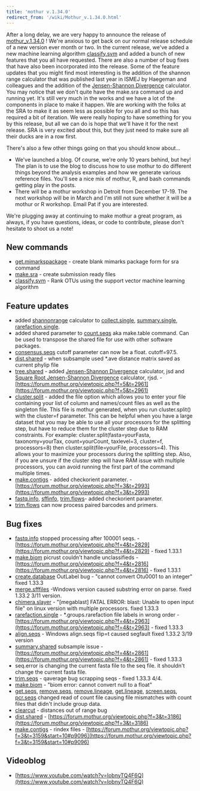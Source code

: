 ```yaml
---
title: 'mothur v.1.34.0'
redirect_from: '/wiki/Mothur_v.1.34.0.html'
---
```

After a long delay, we are very happy to announce the release of
[mothur\_v.1.34.0](mothur_v.1.34.0) ! We're anxious to get
back on our normal release schedule of a new version ever month or two.
In the current release, we've added a new machine learning algorithm
[classify.svm](classify.svm) and added a bunch of new
features that you all have requested. There are also a number of bug
fixes that have also been incorporated into the release. Some of the
feature updates that you might find most interesting is the addition of
the shannon range calculator that was published last year in ISMEJ by
Haegeman and colleagues and the addition of the [Jensen-Shannon
Divergence](Jensen-Shannon_Divergence) calculator. You may
notice that we don't quite have the make.sra command up and running
yet. It's still very much in the works and we have a lot of the
components in place to make it happen. We are working with the folks at
the SRA to make it as seem less as possible for you all and so this has
required a bit of iteration. We were really hoping to have something for
you by this release, but all we can do is hope that we'll have it for
the next release. SRA is very excited about this, but they just need to
make sure all their ducks are in a row first.

There's also a few other things going on that you should know about\...

-   We've launched a blog. Of course, we're only 10 years behind, but
    hey! The plan is to use the blog to discuss how to use mothur to do
    different things beyond the analysis examples and how we generate
    various reference files. You'll see a nice mix of mothur, R, and
    bash commands getting play in the posts.
-   There will be a mothur workshop in Detroit from December 17-19. The
    next workshop will be in March and I'm still not sure whether it
    will be a mothur or R workshop. Email Pat if you are interested.

We're plugging away at continuing to make mothur a great program, as
always, if you have questions, ideas, or code to contribute, please
don't hesitate to shoot us a note!

## New commands

-   [get.mimarkspackage](get.mimarkspackage) - create blank
    mimarks package form for sra command
-   [make.sra](make.sra) - create submission ready files
-   [classify.svm](Classify.svm) - Rank OTUs using the
    support vector machine learning algorithm

## Feature updates

-   added [shannonrange](shannonrange) calculator to
    [collect.single](collect.single),
    [summary.single](summary.single),
    [rarefaction.single](rarefaction.single).
-   added shared parameter to [count.seqs](count.seqs) aka
    make.table command. Can be used to transpose the shared file for use
    with other software packages.
-   [consensus.seqs](consensus.seqs) cutoff parameter can now
    be a float. cutoff=97.5.
-   [dist.shared](dist.shared) - when subsample used \*.ave
    distance matrix saved as current phylip file
-   [tree.shared](tree.shared) - added [Jensen-Shannon
    Divergence](Jensen-Shannon_Divergence) calculator, jsd
    and [Square Root Jensen-Shannon
    Divergence](Square_Root_Jensen-Shannon_Divergence)
    calculator, rjsd. -
    [https://forum.mothur.org/viewtopic.php?f=5&t=2961](https://forum.mothur.org/viewtopic.php?f=5&t=2961)
-   [cluster.split](cluster.split) - added the file option
    which allows you to enter your file containing your list of column
    and names/count files as well as the singleton file. This file is
    mothur generated, when you run cluster.split() with the cluster=f
    parameter. This can be helpful when you have a large dataset that
    you may be able to use all your processors for the splitting step,
    but have to reduce them for the cluster step due to RAM constraints.
    For example: cluster.split(fasta=yourFasta, taxonomy=yourTax,
    count=yourCount, taxlevel=3, cluster=f, processors=8) then
    cluster.split(file=yourFile, processors=4). This allows your to
    maximize your processors during the splitting step. Also, if you are
    unsure if the cluster step will have RAM issue with multiple
    processors, you can avoid running the first part of the command
    multiple times.
-   [make.contigs](make.contigs) - added checkorient
    parameter. - [https://forum.mothur.org/viewtopic.php?f=3&t=2993](https://forum.mothur.org/viewtopic.php?f=3&t=2993)
-   [fastq.info](fastq.info), [sffinfo](sffinfo),
    [trim.flows](trim.flows)- added checkorient parameter.
-   [trim.flows](trim.flows) can now process paired barcodes
    and primers.

## Bug fixes

-   [fastq.info](fastq.info) stopped processing after 100001
    seqs. - [https://forum.mothur.org/viewtopic.php?f=4&t=2829](https://forum.mothur.org/viewtopic.php?f=4&t=2829) -
    fixed 1.33.1
-   [make.biom](make.biom) picrust couldn't handle
    unclassifieds -
    [https://forum.mothur.org/viewtopic.php?f=4&t=2816](https://forum.mothur.org/viewtopic.php?f=4&t=2816) - fixed
    1.33.1
-   [create.database](create.database) OutLabel bug -
    "cannot convert Otu0001 to an integer" fixed 1.33.3
-   [merge.sfffiles](merge.sfffiles) -Windows version caused
    substring error on parse. fixed 1.33.2 3/11 version.
-   [chimera.slayer](chimera.slayer) - "\[megablast\] FATAL
    ERROR: blast: Unable to open input file" on linux version with
    multiple processors. fixed 1.33.3
-   [rarefaction.single](rarefaction.single) -
    \*.groups.rarefaction file labels in wrong order -
    [https://forum.mothur.org/viewtopic.php?f=4&t=2963](https://forum.mothur.org/viewtopic.php?f=4&t=2963) - fixed
    1.33.3
-   [align.seqs](align.seqs) - Windows align.seqs flip=t
    caused segfault fixed 1.33.2 3/19 version
-   [summary.shared](summary.shared) subsample issue -
    [https://forum.mothur.org/viewtopic.php?f=4&t=2861](https://forum.mothur.org/viewtopic.php?f=4&t=2861) - fixed
    1.33.3
-   seq.error is changing the current fasta file to the seq file. it
    shouldn't change the current fasta file.
-   [trim.seqs](trim.seqs) - qaverage bug scrapping seqs -
    fixed 1.33.3 4/4.
-   [make.biom](make.biom) - "biom error: cannot convert
    null to a float"
-   [get.seqs](get.seqs),
    [remove.seqs](remove.seqs),
    [remove.lineage](remove.lineage),
    [get.lineage](get.lineage),
    [screen.seqs](screen.seqs),
    [pcr.seqs](pcr.seqs) changed read of count file causing
    file mismatches with count files that didn't include group data.
-   [clearcut](clearcut) - distances out of range bug
-   [dist.shared](dist.shared) -
    [https://forum.mothur.org/viewtopic.php?f=3&t=3186](https://forum.mothur.org/viewtopic.php?f=3&t=3186)
-   [make.contigs](make.contigs) - rindex files -
    [https://forum.mothur.org/viewtopic.php?f=3&t=3159&start=10#p9096](https://forum.mothur.org/viewtopic.php?f=3&t=3159&start=10#p9096)

## Videoblog

-   [https://www.youtube.com/watch?v=IobnyTQ4F6Q](https://www.youtube.com/watch?v=IobnyTQ4F6Q)</a>
